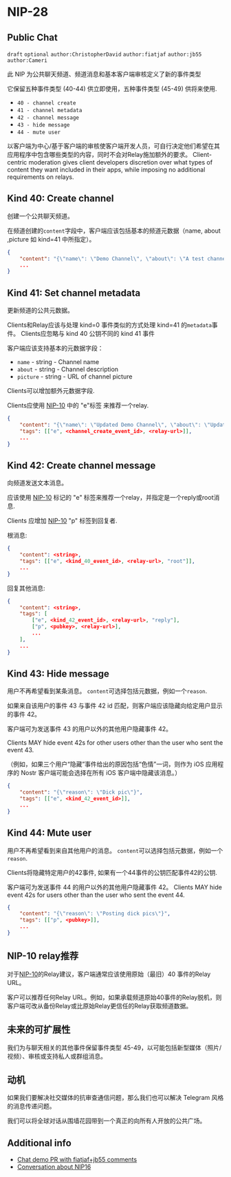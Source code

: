 
NIP-28
======

Public Chat
-----------

`draft` `optional` `author:ChristopherDavid` `author:fiatjaf` `author:jb55` `author:Cameri`

此 NIP 为公共聊天频道、频道消息和基本客户端审核定义了新的事件类型

它保留五种事件类型 (40-44) 供立即使用，五种事件类型 (45-49) 供将来使用.

- `40 - channel create`
- `41 - channel metadata`
- `42 - channel message`
- `43 - hide message`
- `44 - mute user`

以客户端为中心/基于客户端的审核使客户端开发人员，可自行决定他们希望在其应用程序中包含哪些类型的内容，同时不会对Relay施加额外的要求。
Client-centric moderation gives client developers discretion over what types of content they want included in their apps, while imposing no additional requirements on relays.

## Kind 40: Create channel

创建一个公共聊天频道。

在频道创建的`content`字段中，客户端应该包括基本的频道元数据（name, about ,picture 如 kind=41 中所指定）。

```json
{
    "content": "{\"name\": \"Demo Channel\", \"about\": \"A test channel.\", \"picture\": \"https://placekitten.com/200/200\"}",
    ...
}
```

## Kind 41: Set channel metadata

更新频道的公共元数据。

Clients和Relay应该与处理 kind=0 事件类似的方式处理 kind=41 的`metadata`事件。
Clients应忽略与 kind 40 公钥不同的 kind 41 事件

客户端应该支持基本的元数据字段：
- `name` - string - Channel name
- `about` - string - Channel description
- `picture` - string - URL of channel picture

Clients可以增加额外元数据字段.

Clients应使用 [NIP-10](10.md) 中的 "e"标签 来推荐一个relay.

```json
{
    "content": "{\"name\": \"Updated Demo Channel\", \"about\": \"Updating a test channel.\", \"picture\": \"https://placekitten.com/201/201\"}",
    "tags": [["e", <channel_create_event_id>, <relay-url>]],
    ...
}
```


## Kind 42: Create channel message

向频道发送文本消息。

应该使用 [NIP-10](10.md) 标记的 "e" 标签来推荐一个relay，并指定是一个reply或root消息.

Clients 应增加 [NIP-10](10.md) "p" 标签到回复者.

根消息:

```json
{
    "content": <string>,
    "tags": [["e", <kind_40_event_id>, <relay-url>, "root"]],
    ...
}
```

回复其他消息:

```json
{
    "content": <string>,
    "tags": [
        ["e", <kind_42_event_id>, <relay-url>, "reply"],
        ["p", <pubkey>, <relay-url>],
        ...
    ],
    ...
}
```


## Kind 43: Hide message

用户不再希望看到某条消息。
`content`可选择包括元数据，例如一个`reason`.

如果来自该用户的事件 43 与事件 42 id 匹配，则客户端应该隐藏向给定用户显示的事件 42。

客户端可为发送事件 43 的用户以外的其他用户隐藏事件 42。

Clients MAY hide event 42s for other users other than the user who sent the event 43.

（例如，如果三个用户“隐藏”事件给出的原因包括“色情”一词，则作为 iOS 应用程序的 Nostr 客户端可能会选择在所有 iOS 客户端中隐藏该消息。）

```json
{
    "content": "{\"reason\": \"Dick pic\"}",
    "tags": [["e", <kind_42_event_id>]],
    ...
}
```

## Kind 44: Mute user

用户不再希望看到来自其他用户的消息。
`content`可以选择包括元数据，例如一个`reason`.

Clients将隐藏特定用户的42事件, 如果有一个44事件的公钥匹配事件42的公钥.

客户端可为发送事件 44 的用户以外的其他用户隐藏事件 42。
Clients MAY hide event 42s for users other than the user who sent the event 44.

```json
{
    "content": "{\"reason\": \"Posting dick pics\"}",
    "tags": [["p", <pubkey>]],
    ...
}
```

## NIP-10 relay推荐

对于[NIP-10](10.md)的Relay建议，客户端通常应该使用原始（最旧）40 事件的Relay URL。

客户可以推荐任何Relay URL。例如，如果承载频道原始40事件的Relay脱机，则客户端可改从备份Relay或比原始Relay更信任的Relay获取频道数据。


未来的可扩展性
--------------------

我们为与聊天相关的其他事件保留事件类型 45-49，以可能包括新型媒体（照片/视频）、审核或支持私人或群组消息。


动机
----------
如果我们要解决社交媒体的抗审查通信问题，那么我们也可以解决 Telegram 风格的消息传递问题。

我们可以将全球对话从围墙花园带到一个真正的向所有人开放的公共广场。


Additional info
---------------

- [Chat demo PR with fiatjaf+jb55 comments](https://github.com/ArcadeCity/arcade/pull/28)
- [Conversation about NIP16](https://t.me/nostr_protocol/29566)
